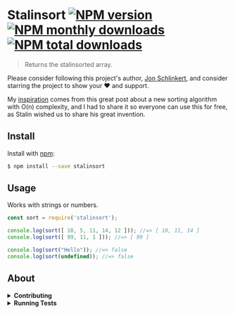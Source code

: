 # Stalinsort [![NPM version](https://img.shields.io/npm/v/stalinsort.svg?style=flat)](https://www.npmjs.com/package/stalinsort)[![NPM monthly downloads](https://img.shields.io/npm/dm/stalinsort.svg?style=flat)](https://npmjs.org/package/stalinsort) [![NPM total downloads](https://img.shields.io/npm/dt/stalinsort.svg?style=flat)](https://npmjs.org/package/stalinsort)

> Returns the stalinsorted array.

Please consider following this project's author, [Jon Schlinkert](https://github.com/joniator), and consider starring the project to show your :heart: and support.

My [inspiration](https://new.reddit.com/r/ProgrammerHumor/comments/9s9kgn/nononsense_sorting_algorithm) comes from this great post about a new sorting algorithm with O(n) complexity, and I had to share it so everyone can use this for free, as Stalin wished us to share his great invention.

## Install

Install with [npm](https://www.npmjs.com/):

```sh
$ npm install --save stalinsort
```

## Usage

Works with strings or numbers.

```js
const sort = require('stalinsort');

console.log(sort([ 10, 5, 11, 14, 12 ])); //=> [ 10, 11, 14 ]
console.log(sort([ 99, 11, 1 ])); //=> [ 99 ]

console.log(sort("Hello")); //=> false
console.log(sort(undefined)); //=> false
```

## About

<details>
<summary><strong>Contributing</strong></summary>

Pull requests and stars are always welcome. For bugs and feature requests, [please create an issue](../../issues/new).

</details>

<details>
<summary><strong>Running Tests</strong></summary>

Running and reviewing unit tests is a great way to get familiarized with a library and its API. You can install dependencies and run tests with the following command:

```sh
$ npm install && npm test
```

</details>